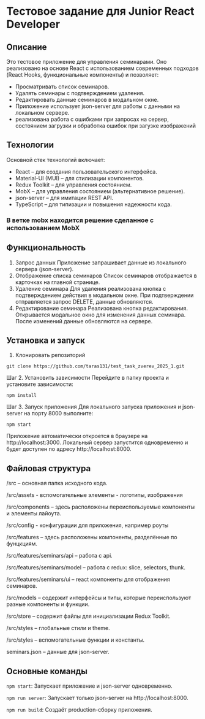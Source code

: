 # Тестовое задание для Junior React Developer

## Описание
Это тестовое приложение для управления семинарами. Оно реализовано на основе React с использованием современных подходов (React Hooks, функциональные компоненты) и позволяет:

- Просматривать список семинаров.
- Удалять семинары с подтверждением удаления.
- Редактировать данные семинаров в модальном окне.
- Приложение использует json-server для работы с данными на локальном сервере.
- реализована работа с ошибками при запросах на сервер, состоянием загрузки и обработка ошибок при загузке 
изображений

## Технологии
Основной стек технологий включает:

- React – для создания пользовательского интерфейса.
- Material-UI (MUI) – для стилизации компонентов.
- Redux Toolkit – для управления состоянием.
- MobX – для управления состоянием (альтернативное решение).
- json-server – для имитации REST API.
- TypeScript – для типизации и повышения надежности кода.

### В ветке mobx находится решение сделанное с использованием MobX

## Функциональность

1. Запрос данных
   Приложение запрашивает данные из локального сервера (json-server).
2. Отображение списка семинаров
   Список семинаров отображается в карточках на главной странице.
3. Удаление семинара
   Для удаления реализована кнопка с подтверждением действия в модальном окне.
   При подтверждении отправляется запрос DELETE, данные обновляются.
4. Редактирование семинара
   Реализована кнопка редактирования.
   Открывается модальное окно для изменения данных семинара.
   После изменений данные обновляются на сервере.

## Установка и запуск

1. Клонировать репозиторий

`git clone https://github.com/taras131/test_task_zverev_2025_1.git`

Шаг 2. Установить зависимости
Перейдите в папку проекта и установите зависимости:

`npm install`


Шаг 3. Запуск приложения
Для локального запуска приложения и json-server на порту 8000 выполните:

`npm start`

Приложение автоматически откроется в браузере на http://localhost:3000.
Локальный сервер запустится одновременно и будет доступен по адресу http://localhost:8000.

## Файловая структура

/src – основная папка исходного кода.

/src/assets - вспомогательные элементы - логотипы, изображения

/src/components – здесь расположены переиспользуемые компоненты и элементы лайоута.

/src/config - конфигурации для приложения, например роуты

/src/features – здесь расположены компоненты, разделённые по фунцкциям.

/src/features/seminars/api – работа с api.

/src/features/seminars/model – работа с redux: slice, selectors, thunk.

/src/features/seminars/ui – react компоненты для отображения семинаров.

/src/models – содержит интерфейсы и типы, которые переиспользуют разные компоненты и функции.

/src/store – содержит файлы для инициализации Redux Toolkit.

/src/styles – глобальные стили и theme.

/src/styles – вспомогательные функции и константы.

seminars.json – данные для json-server.


## Основные команды
`npm start`: Запускает приложение и json-server одновременно.

`npm run server`: Запускает только json-server на http://localhost:8000.

`npm run build`: Создаёт production-сборку приложения.
